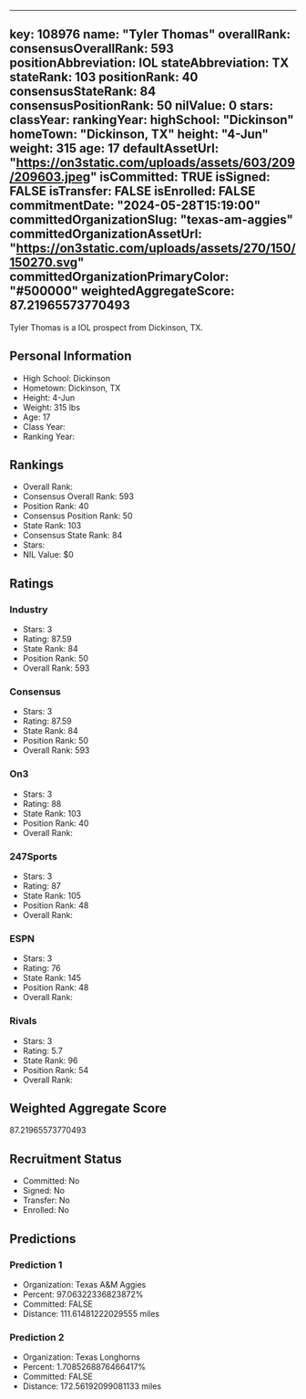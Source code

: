 ---
  key: 108976
  name: "Tyler Thomas"
  overallRank: 
  consensusOverallRank: 593
  positionAbbreviation: IOL
  stateAbbreviation: TX
  stateRank: 103
  positionRank: 40
  consensusStateRank: 84
  consensusPositionRank: 50
  nilValue: 0
  stars: 
  classYear: 
  rankingYear: 
  highSchool: "Dickinson"
  homeTown: "Dickinson, TX"
  height: "4-Jun"
  weight: 315
  age: 17
  defaultAssetUrl: "https://on3static.com/uploads/assets/603/209/209603.jpeg"
  isCommitted: TRUE
  isSigned: FALSE
  isTransfer: FALSE
  isEnrolled: FALSE
  commitmentDate: "2024-05-28T15:19:00"
  committedOrganizationSlug: "texas-am-aggies"
  committedOrganizationAssetUrl: "https://on3static.com/uploads/assets/270/150/150270.svg"
  committedOrganizationPrimaryColor: "#500000"
  weightedAggregateScore: 87.21965573770493
  ---
  
  Tyler Thomas is a IOL prospect from Dickinson, TX.
  
  ## Personal Information
  - High School: Dickinson
  - Hometown: Dickinson, TX
  - Height: 4-Jun
  - Weight: 315 lbs
  - Age: 17
  - Class Year: 
  - Ranking Year: 
  
  ## Rankings
  - Overall Rank: 
  - Consensus Overall Rank: 593
  - Position Rank: 40
  - Consensus Position Rank: 50
  - State Rank: 103
  - Consensus State Rank: 84
  - Stars: 
  - NIL Value: $0
  
  ## Ratings
  
  ### Industry
  - Stars: 3
  - Rating: 87.59
  - State Rank: 84
  - Position Rank: 50
  - Overall Rank: 593
  
  ### Consensus
  - Stars: 3
  - Rating: 87.59
  - State Rank: 84
  - Position Rank: 50
  - Overall Rank: 593
  
  ### On3
  - Stars: 3
  - Rating: 88
  - State Rank: 103
  - Position Rank: 40
  - Overall Rank: 
  
  ### 247Sports
  - Stars: 3
  - Rating: 87
  - State Rank: 105
  - Position Rank: 48
  - Overall Rank: 
  
  ### ESPN
  - Stars: 3
  - Rating: 76
  - State Rank: 145
  - Position Rank: 48
  - Overall Rank: 
  
  ### Rivals
  - Stars: 3
  - Rating: 5.7
  - State Rank: 96
  - Position Rank: 54
  - Overall Rank: 
  
  ## Weighted Aggregate Score
  87.21965573770493
  
  ## Recruitment Status
  - Committed: No
  - Signed: No
  - Transfer: No
  - Enrolled: No
  
  
  
  ## Predictions
  
  ### Prediction 1
  - Organization: Texas A&M Aggies
  - Percent: 97.06322336823872%
  - Committed: FALSE
  - Distance: 111.61481222029555 miles
  
  ### Prediction 2
  - Organization: Texas Longhorns
  - Percent: 1.7085268876466417%
  - Committed: FALSE
  - Distance: 172.56192099081133 miles
  